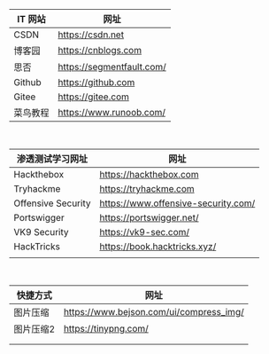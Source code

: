 | IT 网站  | 网址                      |
| -------- | ------------------------- |
| CSDN     | https://csdn.net          |
| 博客园   | https://cnblogs.com       |
| 思否     | https://segmentfault.com/ |
| Github   | https://github.com        |
| Gitee    | https://gitee.com         |
| 菜鸟教程 | https://www.runoob.com/   |

<br/>

| 渗透测试学习网址   | 网址                                |
| ------------------ | ----------------------------------- |
| Hackthebox         | https://hackthebox.com              |
| Tryhackme          | https://tryhackme.com               |
| Offensive Security | https://www.offensive-security.com/ |
| Portswigger        | https://portswigger.net/            |
| VK9 Security       | https://vk9-sec.com/                |
| HackTricks         | https://book.hacktricks.xyz/        |
|                    |                                     |

<br/>

| 快捷方式  | 网址                                    |
| --------- | --------------------------------------- |
| 图片压缩  | https://www.bejson.com/ui/compress_img/ |
| 图片压缩2 | https://tinypng.com/                    |
|           |                                         |
|           |                                         |

